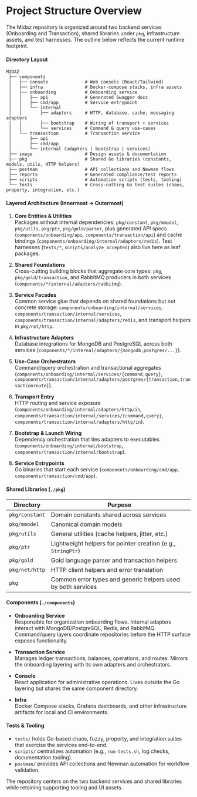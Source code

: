 # Project Structure Overview

The Midaz repository is organized around two backend services (Onboarding and Transaction), shared libraries under `pkg`, infrastructure assets, and test harnesses. The outline below reflects the current runtime footprint.

#### Directory Layout

```
MIDAZ
 ├── components
 │   ├── console              # Web console (React/Tailwind)
 │   ├── infra                # Docker-compose stacks, infra assets
 │   ├── onboarding           # Onboarding service
 │   │   ├── api              # Generated Swagger docs
 │   │   ├── cmd/app          # Service entrypoint
 │   │   └── internal
 │   │       ├── adapters     # HTTP, database, cache, messaging adapters
 │   │       ├── bootstrap    # Wiring of transport + services
 │   │       └── services     # Command & query use-cases
 │   └── transaction          # Transaction service
 │       ├── api
 │       ├── cmd/app
 │       └── internal (adapters | bootstrap | services)
 ├── image                    # Design assets & documentation
 ├── pkg                      # Shared Go libraries (constants, models, utils, HTTP helpers)
 ├── postman                  # API collections and Newman flows
 ├── reports                  # Generated compliance/test reports
 ├── scripts                  # Automation scripts (tests, tooling)
 └── tests                    # Cross-cutting Go test suites (chaos, property, integration, etc.)
```

#### Layered Architecture (Innermost → Outermost)

1. **Core Entities & Utilities**  
   Packages without internal dependencies: `pkg/constant`, `pkg/mmodel`, `pkg/utils`, `pkg/ptr`, `pkg/gold/parser`, plus generated API specs (`components/onboarding/api`, `components/transaction/api`) and cache bindings (`components/onboarding/internal/adapters/redis`). Test harnesses (`tests/*`, `scripts/analyze_accepted`) also live here as leaf packages.

2. **Shared Foundations**  
   Cross-cutting building blocks that aggregate core types: `pkg`, `pkg/gold/transaction`, and RabbitMQ producers in both services (`components/*/internal/adapters/rabbitmq`).

3. **Service Facades**  
   Common service glue that depends on shared foundations but not concrete storage: `components/onboarding/internal/services`, `components/transaction/internal/services`, `components/transaction/internal/adapters/redis`, and transport helpers in `pkg/net/http`.

4. **Infrastructure Adapters**  
   Database integrations for MongoDB and PostgreSQL across both services (`components/*/internal/adapters/{mongodb,postgres/...}`).

5. **Use-Case Orchestrators**  
   Command/query orchestration and transactional aggregates (`components/onboarding/internal/services/{command,query}`, `components/transaction/internal/adapters/postgres/{transaction,transactionroute}`).

6. **Transport Entry**  
   HTTP routing and service exposure (`components/onboarding/internal/adapters/http/in`, `components/transaction/internal/services/{command,query}`, `components/transaction/internal/adapters/http/in`).

7. **Bootstrap & Launch Wiring**  
   Dependency orchestration that ties adapters to executables (`components/onboarding/internal/bootstrap`, `components/transaction/internal/bootstrap`).

8. **Service Entrypoints**  
   Go binaries that start each service (`components/onboarding/cmd/app`, `components/transaction/cmd/app`).

#### Shared Libraries (`./pkg`)

| Directory         | Purpose                                                                    |
|-------------------|----------------------------------------------------------------------------|
| `pkg/constant`     | Domain constants shared across services                                   |
| `pkg/mmodel`       | Canonical domain models                                                   |
| `pkg/utils`        | General utilities (cache helpers, jitter, etc.)                          |
| `pkg/ptr`          | Lightweight helpers for pointer creation (e.g., `StringPtr`)             |
| `pkg/gold`         | Gold language parser and transaction helpers                             |
| `pkg/net/http`     | HTTP client helpers and error translation                                |
| `pkg`              | Common error types and generic helpers used by both services             |

#### Components (`./components`)

- **Onboarding Service**  
  Responsible for organization onboarding flows. Internal adapters interact with MongoDB/PostgreSQL, Redis, and RabbitMQ. Command/query layers coordinate repositories before the HTTP surface exposes functionality.

- **Transaction Service**  
  Manages ledger transactions, balances, operations, and routes. Mirrors the onboarding layering with its own adapters and orchestrators.

- **Console**  
  React application for administrative operations. Lives outside the Go layering but shares the same component directory.

- **Infra**  
  Docker Compose stacks, Grafana dashboards, and other infrastructure artifacts for local and CI environments.

#### Tests & Tooling

- `tests/` holds Go-based chaos, fuzzy, property, and integration suites that exercise the services end-to-end.
- `scripts/` centralizes automation (e.g., `run-tests.sh`, log checks, documentation tooling).
- `postman/` provides API collections and Newman automation for workflow validation.

The repository centers on the two backend services and shared libraries while retaining supporting tooling and UI assets.
